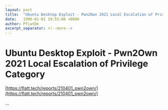 ```yaml
---
layout: post
title:  "Ubuntu Desktop Exploit - Pwn2Own 2021 Local Escalation of Privilege Category"
date:   1990-01-01 19:55:00 +0000
author: PfiatDe
excerpt_separator: <!--more-->
---
```


# Ubuntu Desktop Exploit - Pwn2Own 2021 Local Escalation of Privilege Category
[https://flatt.tech/reports/210401_pwn2own/](https://flatt.tech/reports/210401_pwn2own/)

...
<!--more-->
